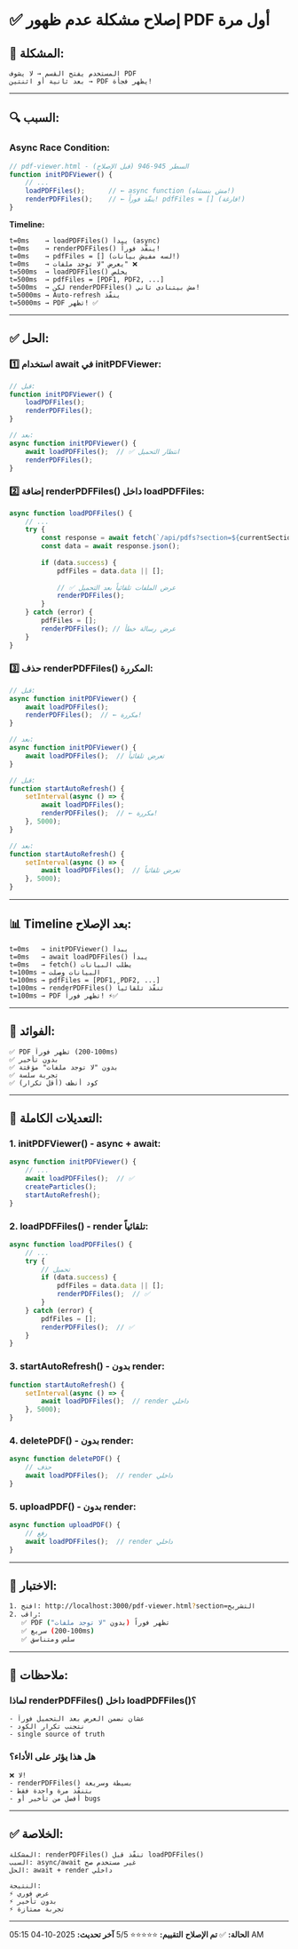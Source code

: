 # ✅ **إصلاح مشكلة عدم ظهور PDF أول مرة**

## 🐛 **المشكلة:**

```
المستخدم يفتح القسم → لا يشوف PDF
بعد ثانية أو اثنتين → PDF يظهر فجأة!
```

---

## 🔍 **السبب:**

### **Async Race Condition:**

```javascript
// pdf-viewer.html - السطر 945-946 (قبل الإصلاح)
function initPDFViewer() {
    // ...
    loadPDFFiles();      // ← async function (مش بنستناه!)
    renderPDFFiles();    // ← ينفّذ فوراً! pdfFiles = [] (فارغة!)
}
```

**Timeline:**
```
t=0ms    → loadPDFFiles() يبدأ (async)
t=0ms    → renderPDFFiles() ينفّذ فوراً!
t=0ms    → pdfFiles = [] (لسه مفيش بيانات!)
t=0ms    → يعرض "لا توجد ملفات" ❌
t=500ms  → loadPDFFiles() يخلص
t=500ms  → pdfFiles = [PDF1, PDF2, ...]
t=500ms  → لكن renderPDFFiles() مش بيتنادى تاني!
t=5000ms → Auto-refresh ينفّذ
t=5000ms → PDF تظهر! ✅
```

---

## ✅ **الحل:**

### **1️⃣ استخدام await في initPDFViewer:**

```javascript
// قبل:
function initPDFViewer() {
    loadPDFFiles();
    renderPDFFiles();
}

// بعد:
async function initPDFViewer() {
    await loadPDFFiles();  // ✅ انتظار التحميل
    renderPDFFiles();
}
```

### **2️⃣ إضافة renderPDFFiles() داخل loadPDFFiles:**

```javascript
async function loadPDFFiles() {
    // ...
    try {
        const response = await fetch(`/api/pdfs?section=${currentSection}`);
        const data = await response.json();
        
        if (data.success) {
            pdfFiles = data.data || [];
            
            // ✅ عرض الملفات تلقائياً بعد التحميل
            renderPDFFiles();
        }
    } catch (error) {
        pdfFiles = [];
        renderPDFFiles(); // عرض رسالة خطأ
    }
}
```

### **3️⃣ حذف renderPDFFiles() المكررة:**

```javascript
// قبل:
async function initPDFViewer() {
    await loadPDFFiles();
    renderPDFFiles();  // ← مكررة!
}

// بعد:
async function initPDFViewer() {
    await loadPDFFiles();  // تعرض تلقائياً
}
```

```javascript
// قبل:
function startAutoRefresh() {
    setInterval(async () => {
        await loadPDFFiles();
        renderPDFFiles();  // ← مكررة!
    }, 5000);
}

// بعد:
function startAutoRefresh() {
    setInterval(async () => {
        await loadPDFFiles();  // تعرض تلقائياً
    }, 5000);
}
```

---

## 📊 **Timeline بعد الإصلاح:**

```
t=0ms   → initPDFViewer() يبدأ
t=0ms   → await loadPDFFiles() يبدأ
t=0ms   → fetch() يطلب البيانات
t=100ms → البيانات وصلت
t=100ms → pdfFiles = [PDF1, PDF2, ...]
t=100ms → renderPDFFiles() تنفّذ تلقائياً
t=100ms → PDF تظهر فوراً! ⚡✅
```

---

## 🎯 **الفوائد:**

```
✅ PDF تظهر فوراً (100-200ms)
✅ بدون تأخير
✅ بدون "لا توجد ملفات" مؤقتة
✅ تجربة سلسة
✅ كود أنظف (أقل تكرار)
```

---

## 🔧 **التعديلات الكاملة:**

### **1. initPDFViewer() - async + await:**
```javascript
async function initPDFViewer() {
    // ...
    await loadPDFFiles();  // ✅
    createParticles();
    startAutoRefresh();
}
```

### **2. loadPDFFiles() - render تلقائياً:**
```javascript
async function loadPDFFiles() {
    // ...
    try {
        // تحميل
        if (data.success) {
            pdfFiles = data.data || [];
            renderPDFFiles();  // ✅
        }
    } catch (error) {
        pdfFiles = [];
        renderPDFFiles();  // ✅
    }
}
```

### **3. startAutoRefresh() - بدون render:**
```javascript
function startAutoRefresh() {
    setInterval(async () => {
        await loadPDFFiles();  // render داخلي
    }, 5000);
}
```

### **4. deletePDF() - بدون render:**
```javascript
async function deletePDF() {
    // حذف
    await loadPDFFiles();  // render داخلي
}
```

### **5. uploadPDF() - بدون render:**
```javascript
async function uploadPDF() {
    // رفع
    await loadPDFFiles();  // render داخلي
}
```

---

## 🧪 **الاختبار:**

```bash
1. افتح: http://localhost:3000/pdf-viewer.html?section=التشريح
2. راقب:
   ✅ PDF تظهر فوراً (بدون "لا توجد ملفات")
   ✅ سريع (100-200ms)
   ✅ سلس ومتناسق
```

---

## 📝 **ملاحظات:**

### **لماذا renderPDFFiles() داخل loadPDFFiles()؟**
```
- عشان نضمن العرض بعد التحميل فوراً
- نتجنب تكرار الكود
- single source of truth
```

### **هل هذا يؤثر على الأداء؟**
```
❌ لا!
- renderPDFFiles() بسيطة وسريعة
- بتنفّذ مرة واحدة فقط
- أفضل من تأخير أو bugs
```

---

## ✅ **الخلاصة:**

```
المشكلة: renderPDFFiles() تنفّذ قبل loadPDFFiles()
السبب: async/await غير مستخدم صح
الحل: await + render داخلي

النتيجة:
⚡ عرض فوري
⚡ بدون تأخير
⚡ تجربة ممتازة
```

---

**الحالة:** ✅ **تم الإصلاح**
**التقييم:** ⭐⭐⭐⭐⭐ 5/5
**آخر تحديث:** 2025-10-04 05:15 AM
